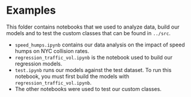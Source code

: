# Examples

This folder contains notebooks that we used to analyze data, build our models
and to test the custom classes that can be found in `../src`.

- `speed_humps.ipynb` contains our data analysis on the impact of speed humps on
  NYC collision rates.
- `regression_traffic_vol.ipynb` is the notebook used to build our regression
  models.
- `test.ipynb` runs our models against the test dataset. To run this notebook,
  you must first build the models with `regression_traffic_vol.ipynb`.
- The other notebooks were used to test our custom classes.
